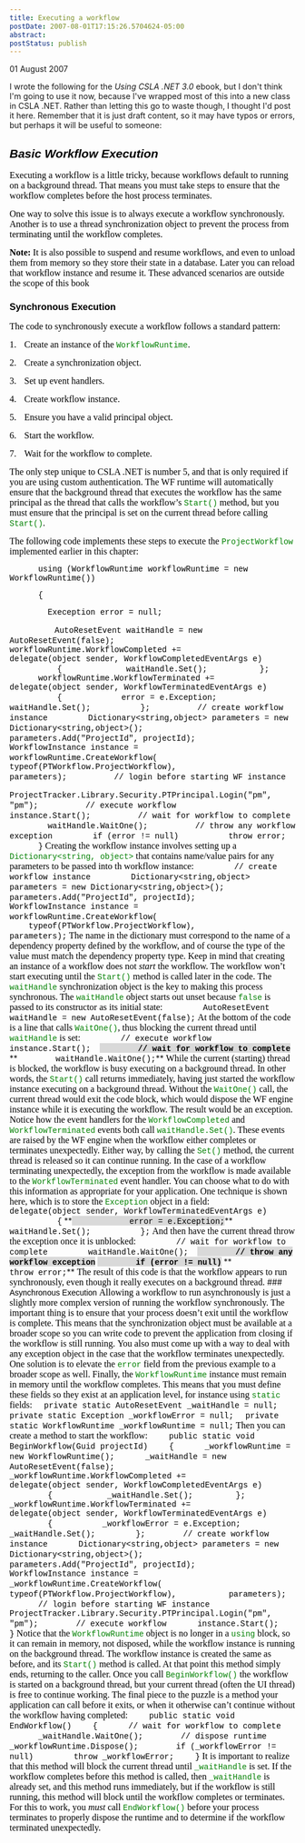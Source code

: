 ```yaml
---
title: Executing a workflow
postDate: 2007-08-01T17:15:26.5704624-05:00
abstract: 
postStatus: publish
---
```

01 August 2007

I wrote the following for the *Using CSLA .NET 3.0* ebook, but I don't think I'm going to use it now, because I've wrapped most of this into a new class in CSLA .NET. Rather than letting this go to waste though, I thought I'd post it here. Remember that it is just draft content, so it may have typos or errors, but perhaps it will be useful to someone:

## *<font face="Arial" color="#000000">Basic Workflow Execution</font>*

<font face="Times New Roman" color="#000000" size="3">Executing a workflow is a little tricky, because workflows default to running on a background thread. That means you must take steps to ensure that the workflow completes before the host process terminates.</font>

<font face="Times New Roman" color="#000000" size="3">One way to solve this issue is to always execute a workflow synchronously. Another is to use a thread synchronization object to prevent the process from terminating until the workflow completes.</font>


<font size="3"><font color="#000000"><font face="Times New Roman"><b style="mso-bidi-font-weight: normal">Note: </b>It is also possible to suspend and resume workflows, and even to unload them from memory so they store their state in a database. Later you can reload that workflow instance and resume it. These advanced scenarios are outside the scope of this book</font></font></font>


### <font face="Arial" color="#000000">Synchronous Execution</font>

<font face="Times New Roman" color="#000000" size="3">The code to synchronously execute a workflow follows a standard pattern:</font>

<font face="Times New Roman"><span style="mso-list: Ignore"><font color="#000000"><font size="3">1.</font><span style="FONT: 7pt 'Times New Roman'">&nbsp;&nbsp;&nbsp;&nbsp;&nbsp; </span></font></span><font color="#000000" size="3">Create an instance of the </font></font><font face="Courier New" color="#008000">WorkflowRuntime</font><font face="Times New Roman" color="#000000" size="3">.</font>

<font face="Times New Roman"><span style="mso-list: Ignore"><font color="#000000"><font size="3">2.</font><span style="FONT: 7pt 'Times New Roman'">&nbsp;&nbsp;&nbsp;&nbsp;&nbsp; </span></font></span><font color="#000000" size="3">Create a synchronization object.</font></font>

<font face="Times New Roman"><span style="mso-list: Ignore"><font color="#000000"><font size="3">3.</font><span style="FONT: 7pt 'Times New Roman'">&nbsp;&nbsp;&nbsp;&nbsp;&nbsp; </span></font></span><font color="#000000" size="3">Set up event handlers.</font></font>

<font face="Times New Roman"><span style="mso-list: Ignore"><font color="#000000"><font size="3">4.</font><span style="FONT: 7pt 'Times New Roman'">&nbsp;&nbsp;&nbsp;&nbsp;&nbsp; </span></font></span><font color="#000000" size="3">Create workflow instance.</font></font>

<font face="Times New Roman"><span style="mso-list: Ignore"><font color="#000000"><font size="3">5.</font><span style="FONT: 7pt 'Times New Roman'">&nbsp;&nbsp;&nbsp;&nbsp;&nbsp; </span></font></span><font color="#000000" size="3">Ensure you have a valid principal object.</font></font>

<font face="Times New Roman"><span style="mso-list: Ignore"><font color="#000000"><font size="3">6.</font><span style="FONT: 7pt 'Times New Roman'">&nbsp;&nbsp;&nbsp;&nbsp;&nbsp; </span></font></span><font color="#000000" size="3">Start the workflow.</font></font>

<font face="Times New Roman"><span style="mso-list: Ignore"><font color="#000000"><font size="3">7.</font><span style="FONT: 7pt 'Times New Roman'">&nbsp;&nbsp;&nbsp;&nbsp;&nbsp; </span></font></span><font color="#000000" size="3">Wait for the workflow to complete.</font></font>

<font face="Times New Roman" color="#000000" size="3">The only step unique to CSLA .NET is number 5, and that is only required if you are using custom authentication. The WF runtime will automatically ensure that the background thread that executes the workflow has the same principal as the thread that calls the workflow’s </font><font face="Courier New" color="#008000">Start()</font><font face="Times New Roman" color="#000000" size="3"> method, but you must ensure that the principal is set on the current thread before calling </font><font face="Courier New" color="#008000">Start()</font><font face="Times New Roman" color="#000000" size="3">.</font>

<font face="Times New Roman" color="#000000" size="3">The following code implements these steps to execute the </font><font face="Courier New" color="#008000">ProjectWorkflow</font><font face="Times New Roman" color="#000000" size="3"> implemented earlier in this chapter:</font>


<font color="#000000"><font face="Courier New"><span style="mso-spacerun: yes">&nbsp;&nbsp;&nbsp;&nbsp;&nbsp; </span>using (WorkflowRuntime workflowRuntime = new WorkflowRuntime())</font></font>


<font color="#000000"><font face="Courier New"><span style="mso-spacerun: yes">&nbsp;&nbsp;&nbsp;&nbsp;&nbsp; </span>{</font></font>

<font color="#000000"><font face="Courier New"><span style="mso-spacerun: yes">&nbsp;&nbsp;&nbsp;&nbsp;&nbsp;&nbsp;&nbsp; </span>Exeception error = null;</font></font>

<?xml:namespace prefix = o ns = "urn:schemas-microsoft-com:office:office" /><o:p><font face="Courier New" color="#000000">&nbsp;</font></o:p>

<font color="#000000"><font face="Courier New"><span style="mso-spacerun: yes">&nbsp;&nbsp;&nbsp;&nbsp;&nbsp;&nbsp;&nbsp; </span>AutoResetEvent waitHandle = new AutoResetEvent(false);</font></font>

<font color="#000000"><font face="Courier New"><span style="mso-spacerun: yes">&nbsp;&nbsp;&nbsp;&nbsp;&nbsp;&nbsp;&nbsp; </span>workflowRuntime.WorkflowCompleted += </font></font>

<font color="#000000"><font face="Courier New"><span style="mso-spacerun: yes">&nbsp;&nbsp;&nbsp;&nbsp;&nbsp;&nbsp;&nbsp;&nbsp;&nbsp; </span>delegate(object sender, WorkflowCompletedEventArgs e) </font></font>

<font color="#000000"><font face="Courier New"><span style="mso-spacerun: yes">&nbsp;&nbsp;&nbsp;&nbsp;&nbsp;&nbsp;&nbsp;&nbsp;&nbsp; </span>{</font></font>

<font color="#000000"><font face="Courier New"><span style="mso-spacerun: yes">&nbsp;&nbsp;&nbsp;&nbsp;&nbsp;&nbsp;&nbsp;&nbsp;&nbsp;&nbsp;&nbsp;&nbsp; </span>waitHandle.Set(); </font></font>

<font color="#000000"><font face="Courier New"><span style="mso-spacerun: yes">&nbsp;&nbsp;&nbsp;&nbsp;&nbsp;&nbsp;&nbsp;&nbsp;&nbsp; </span>};</font></font>

<font color="#000000"><font face="Courier New"><span style="mso-spacerun: yes">&nbsp; </span><span style="mso-spacerun: yes">&nbsp;&nbsp;&nbsp;&nbsp;&nbsp;&nbsp;</span>workflowRuntime.WorkflowTerminated += </font></font>

<font color="#000000"><font face="Courier New"><span style="mso-spacerun: yes">&nbsp;&nbsp;&nbsp;&nbsp;&nbsp;&nbsp;&nbsp;&nbsp;&nbsp; </span>delegate(object sender, WorkflowTerminatedEventArgs e)</font></font>

<font color="#000000"><font face="Courier New"><span style="mso-spacerun: yes">&nbsp;&nbsp;&nbsp;&nbsp;&nbsp;&nbsp;&nbsp;&nbsp;&nbsp; </span>{</font></font>

<font color="#000000"><font face="Courier New"><span style="mso-spacerun: yes">&nbsp;&nbsp;&nbsp;&nbsp;&nbsp;&nbsp;&nbsp;&nbsp;&nbsp;&nbsp;&nbsp; </span>error = e.Exception;</font></font>

<font color="#000000"><font face="Courier New"><span style="mso-spacerun: yes">&nbsp;&nbsp;&nbsp;&nbsp;&nbsp;&nbsp;&nbsp;&nbsp;&nbsp;&nbsp;&nbsp; </span>waitHandle.Set();</font></font>

<font color="#000000"><font face="Courier New"><span style="mso-spacerun: yes">&nbsp;&nbsp;&nbsp;&nbsp;&nbsp;&nbsp;&nbsp;&nbsp;&nbsp; </span>};</font></font>

<o:p><font face="Courier New" color="#000000">&nbsp;</font></o:p>

<font color="#000000"><font face="Courier New"><span style="mso-spacerun: yes">&nbsp;&nbsp;&nbsp;&nbsp;&nbsp;&nbsp;&nbsp; </span>// create workflow instance</font></font>

<font color="#000000"><font face="Courier New"><span style="mso-spacerun: yes">&nbsp;&nbsp;&nbsp;&nbsp;&nbsp;&nbsp;&nbsp; </span>Dictionary&lt;string,object&gt; parameters = new Dictionary&lt;string,object&gt;();</font></font>

<font color="#000000"><font face="Courier New"><span style="mso-spacerun: yes">&nbsp;&nbsp;&nbsp;&nbsp;&nbsp;&nbsp;&nbsp; </span>parameters.Add("ProjectId", projectId);</font></font>

<font color="#000000"><font face="Courier New"><span style="mso-spacerun: yes">&nbsp;&nbsp;&nbsp;&nbsp;&nbsp;&nbsp;&nbsp; </span>WorkflowInstance instance = </font></font>

<font color="#000000"><font face="Courier New"><span style="mso-spacerun: yes">&nbsp;&nbsp;&nbsp;&nbsp;&nbsp;&nbsp;&nbsp;&nbsp;&nbsp; </span>workflowRuntime.CreateWorkflow(</font></font>

<font color="#000000"><font face="Courier New"><span style="mso-spacerun: yes">&nbsp;&nbsp;&nbsp;&nbsp;&nbsp;&nbsp;&nbsp;&nbsp;&nbsp;&nbsp;&nbsp; </span>typeof(PTWorkflow.ProjectWorkflow), </font></font>

<font color="#000000"><font face="Courier New"><span style="mso-spacerun: yes">&nbsp;&nbsp;&nbsp;&nbsp;&nbsp;&nbsp;&nbsp;&nbsp;&nbsp;&nbsp;&nbsp; </span>parameters);</font></font>

<o:p><font face="Courier New" color="#000000">&nbsp;</font></o:p>

<font color="#000000"><font face="Courier New"><span style="mso-spacerun: yes">&nbsp;&nbsp;&nbsp;&nbsp;&nbsp;&nbsp;&nbsp; </span>// login before starting WF instance</font></font>

<font color="#000000"><font face="Courier New"><span style="mso-spacerun: yes">&nbsp;&nbsp;&nbsp;&nbsp;&nbsp;&nbsp;&nbsp; </span>ProjectTracker.Library.Security.PTPrincipal.Login("pm", "pm");</font></font>

<o:p><font face="Courier New" color="#000000">&nbsp;</font></o:p>

<font color="#000000"><font face="Courier New"><span style="mso-spacerun: yes">&nbsp;&nbsp;&nbsp;&nbsp;&nbsp;&nbsp;&nbsp; </span>// execute workflow</font></font>

<font color="#000000"><font face="Courier New"><span style="mso-spacerun: yes">&nbsp;&nbsp;&nbsp;&nbsp;&nbsp;&nbsp;&nbsp; </span>instance.Start();</font></font>

<o:p><font face="Courier New" color="#000000">&nbsp;</font></o:p>

<font color="#000000"><font face="Courier New"><span style="mso-spacerun: yes">&nbsp;&nbsp;&nbsp;&nbsp;&nbsp;&nbsp;&nbsp; </span>// wait for workflow to complete</font></font>

<font color="#000000"><font face="Courier New"><span style="mso-spacerun: yes">&nbsp;&nbsp;&nbsp;&nbsp;&nbsp;&nbsp;&nbsp; </span>waitHandle.WaitOne();</font></font>

<o:p><font face="Courier New" color="#000000">&nbsp;</font></o:p>

<font color="#000000"><font face="Courier New"><span style="mso-spacerun: yes">&nbsp;&nbsp;&nbsp;&nbsp;&nbsp;&nbsp; </span><span style="mso-spacerun: yes">&nbsp;</span>// throw any workflow exception</font></font>

<font color="#000000"><font face="Courier New"><span style="mso-spacerun: yes">&nbsp;&nbsp;&nbsp;&nbsp;&nbsp;&nbsp;&nbsp; </span>if (error != null)</font></font>

<font color="#000000"><font face="Courier New"><span style="mso-spacerun: yes">&nbsp;&nbsp;&nbsp;&nbsp;&nbsp;&nbsp;&nbsp;&nbsp;&nbsp; </span>throw error;</font></font>


<font color="#000000"><font face="Courier New"><span style="mso-spacerun: yes">&nbsp;&nbsp;&nbsp;&nbsp;&nbsp; </span>}</font></font>


<font face="Times New Roman" color="#000000" size="3">Creating the workflow instance involves setting up a </font><font face="Courier New" color="#008000">Dictionary&lt;string, object&gt;</font><font face="Times New Roman" color="#000000" size="3"> that contains name/value pairs for any parameters to be passed into th workflow instance:</font>


<font color="#000000"><font face="Courier New"><span style="mso-spacerun: yes">&nbsp;&nbsp;&nbsp;&nbsp;&nbsp;&nbsp;&nbsp; </span>// create workflow instance</font></font>


<font color="#000000"><font face="Courier New"><span style="mso-spacerun: yes">&nbsp;&nbsp;&nbsp;&nbsp;&nbsp;&nbsp;&nbsp; </span>Dictionary&lt;string,object&gt; parameters = new Dictionary&lt;string,object&gt;();</font></font>

<font color="#000000"><font face="Courier New"><span style="mso-spacerun: yes">&nbsp;&nbsp;&nbsp;&nbsp;&nbsp;&nbsp;&nbsp; </span>parameters.Add("ProjectId", projectId);</font></font>

<font color="#000000"><font face="Courier New"><span style="mso-spacerun: yes">&nbsp;&nbsp;&nbsp;&nbsp;&nbsp;&nbsp;&nbsp; </span>WorkflowInstance instance = </font></font>

<font color="#000000"><font face="Courier New"><span style="mso-spacerun: yes">&nbsp;&nbsp;&nbsp;&nbsp;&nbsp;&nbsp;&nbsp;&nbsp;&nbsp; </span>workflowRuntime.CreateWorkflow(</font></font>

<font color="#000000"><font face="Courier New"><span style="mso-spacerun: yes">&nbsp;&nbsp;&nbsp;&nbsp;&nbsp;&nbsp;&nbsp; </span><span style="mso-spacerun: yes">&nbsp;&nbsp;&nbsp;&nbsp;</span>typeof(PTWorkflow.ProjectWorkflow), </font></font>


<font color="#000000"><font face="Courier New"><span style="mso-spacerun: yes">&nbsp;&nbsp;&nbsp;&nbsp;&nbsp;&nbsp;&nbsp;&nbsp;&nbsp;&nbsp;&nbsp; </span>parameters);</font></font>


<font face="Times New Roman" color="#000000" size="3">The name in the dictionary must correspond to the name of a dependency property defined by the workflow, and of course the type of the value must match the dependency property type.</font>

<font face="Times New Roman" color="#000000" size="3">Keep in mind that creating an instance of a workflow does not <i style="mso-bidi-font-style: normal">start</i> the workflow. The workflow won’t start executing until the </font><font face="Courier New" color="#008000">Start()</font><font face="Times New Roman" color="#000000" size="3"> method is called later in the code.</font>

<font face="Times New Roman" color="#000000" size="3">The </font><font face="Courier New" color="#008000">waitHandle</font><font face="Times New Roman" color="#000000" size="3"> synchronization object is the key to making this process synchronous. The </font><font face="Courier New" color="#008000">waitHandle</font><font face="Times New Roman" color="#000000" size="3"> object starts out unset because </font><font face="Courier New" color="#008000">false</font><font face="Times New Roman" color="#000000" size="3"> is passed to its constructor as its initial state:</font>


<font color="#000000"><font face="Courier New"><span style="mso-spacerun: yes">&nbsp;&nbsp;&nbsp;&nbsp;&nbsp;&nbsp;&nbsp; </span>AutoResetEvent waitHandle = new AutoResetEvent(false);</font></font>


<font face="Times New Roman" color="#000000" size="3">At the bottom of the code is a line that calls </font><font face="Courier New" color="#008000">WaitOne()</font><font face="Times New Roman" color="#000000" size="3">, thus blocking the current thread until </font><font face="Courier New" color="#008000">waitHandle</font><font face="Times New Roman" color="#000000" size="3"> is set:</font>


<font color="#000000"><font face="Courier New"><span style="mso-spacerun: yes">&nbsp;&nbsp;&nbsp;&nbsp;&nbsp;&nbsp;&nbsp; </span>// execute workflow</font></font>


<font color="#000000"><font face="Courier New"><span style="mso-spacerun: yes">&nbsp;&nbsp;&nbsp;&nbsp;&nbsp;&nbsp;&nbsp; </span>instance.Start();</font></font>

<o:p><font face="Courier New" color="#000000">&nbsp;</font></o:p>

<font color="#000000"><font style="BACKGROUND-COLOR: #d9d9d9"><strong><font face="Courier New"><span style="mso-spacerun: yes">&nbsp;&nbsp;&nbsp;&nbsp;&nbsp;&nbsp;&nbsp; </span>// wait for workflow to complete</font></strong></font></font>


**<font color="#000000"><font face="Courier New"><span style="mso-spacerun: yes">&nbsp;&nbsp;&nbsp;&nbsp;&nbsp;&nbsp;&nbsp; </span>waitHandle.WaitOne();</font></font>**


<font face="Times New Roman" color="#000000" size="3">While the current (starting) thread is blocked, the workflow is busy executing on a background thread. In other words, the </font><font face="Courier New" color="#008000">Start()</font><font face="Times New Roman" color="#000000" size="3"> call returns immediately, having just started the workflow instance executing on a background thread. Without the </font><font face="Courier New" color="#008000">WaitOne()</font><font face="Times New Roman" color="#000000" size="3"> call, the current thread would exit the code block, which would dispose the WF engine instance while it is executing the workflow. The result would be an exception.</font>

<font face="Times New Roman" color="#000000" size="3">Notice how the event handlers for the </font><font face="Courier New" color="#008000">WorkflowCompleted</font><font face="Times New Roman" color="#000000" size="3"> and </font><font face="Courier New" color="#008000">WorkflowTerminated</font><font face="Times New Roman" color="#000000" size="3"> events both call </font><font face="Courier New" color="#008000">waitHandle.Set()</font><font face="Times New Roman" color="#000000" size="3">. These events are raised by the WF engine when the workflow either completes or terminates unexpectedly. Either way, by calling the </font><font face="Courier New" color="#008000">Set()</font><font face="Times New Roman" color="#000000" size="3"> method, the current thread is released so it can continue running.</font>

<font face="Times New Roman" color="#000000" size="3">In the case of a workflow terminating unexpectedly, the exception from the workflow is made available to the </font><font face="Courier New" color="#008000">WorkflowTerminated</font><font face="Times New Roman" color="#000000" size="3"> event handler. You can choose what to do with this information as appropriate for your application. One technique is shown here, which is to store the </font><font face="Courier New" color="#008000">Exception</font><font face="Times New Roman" color="#000000" size="3"> object in a field:</font>


<font color="#000000"><font face="Courier New"><span style="mso-spacerun: yes">&nbsp;&nbsp;&nbsp;&nbsp;&nbsp;&nbsp;&nbsp;&nbsp;&nbsp; </span>delegate(object sender, WorkflowTerminatedEventArgs e)</font></font>


<font color="#000000"><font face="Courier New"><span style="mso-spacerun: yes">&nbsp;&nbsp;&nbsp;&nbsp;&nbsp;&nbsp;&nbsp;&nbsp;&nbsp; </span>{</font></font>

**<font color="#000000"><font style="BACKGROUND-COLOR: #d9d9d9"><font face="Courier New"><span style="mso-spacerun: yes">&nbsp;&nbsp;&nbsp;&nbsp;&nbsp;&nbsp;&nbsp;&nbsp;&nbsp;&nbsp;&nbsp; </span>error = e.Exception;</font></font></font>**

<font color="#000000"><font face="Courier New"><span style="mso-spacerun: yes">&nbsp;&nbsp;&nbsp;&nbsp;&nbsp;&nbsp;&nbsp;&nbsp;&nbsp;&nbsp;&nbsp; </span>waitHandle.Set();</font></font>


<font color="#000000"><font face="Courier New"><span style="mso-spacerun: yes">&nbsp;&nbsp;&nbsp;&nbsp;&nbsp;&nbsp;&nbsp;&nbsp;&nbsp; </span>};</font></font>


<font face="Times New Roman" color="#000000" size="3">And then have the current thread throw the exception once it is unblocked:</font>


<font color="#000000"><font face="Courier New"><span style="mso-spacerun: yes">&nbsp;&nbsp;&nbsp;&nbsp;&nbsp;&nbsp;&nbsp; </span>// wait for workflow to complete</font></font>


<font color="#000000"><font face="Courier New"><span style="mso-spacerun: yes">&nbsp;&nbsp;&nbsp;&nbsp;&nbsp;&nbsp;&nbsp; </span>waitHandle.WaitOne();</font></font>

<o:p><font face="Courier New" color="#000000">&nbsp;</font></o:p>

<font color="#000000"><font style="BACKGROUND-COLOR: #d9d9d9"><strong><font face="Courier New"><span style="mso-spacerun: yes">&nbsp;&nbsp;&nbsp;&nbsp;&nbsp;&nbsp;&nbsp; </span>// throw any workflow exception</font></strong></font></font>

<font color="#000000"><font style="BACKGROUND-COLOR: #d9d9d9"><strong><font face="Courier New"><span style="mso-spacerun: yes">&nbsp;&nbsp;&nbsp;&nbsp; </span><span style="mso-spacerun: yes">&nbsp;&nbsp;&nbsp;</span>if (error != null)</font></strong></font></font>


**<font color="#000000"><font face="Courier New"><span style="mso-spacerun: yes">&nbsp;&nbsp;&nbsp;&nbsp;&nbsp;&nbsp;&nbsp;&nbsp;&nbsp; </span>throw error;</font></font>**


<font face="Times New Roman" color="#000000" size="3">The result of this code is that the workflow appears to run synchronously, even though it really executes on a background thread.</font>

### <font face="Arial" color="#000000">Asynchronous Execution</font>

<font face="Times New Roman" color="#000000" size="3">Allowing a workflow to run asynchronously is just a slightly more complex version of running the workflow synchronously. The important thing is to ensure that your process doesn’t exit until the workflow is complete. This means that the synchronization object must be available at a broader scope so you can write code to prevent the application from closing if the workflow is still running.</font>

<font face="Times New Roman" color="#000000" size="3">You also must come up with a way to deal with any exception object in the case that the workflow terminates unexpectedly. One solution is to elevate the </font><font face="Courier New" color="#008000">error</font><font face="Times New Roman" color="#000000" size="3"> field from the previous example to a broader scope as well.</font>

<font face="Times New Roman" color="#000000" size="3">Finally, the </font><font face="Courier New" color="#008000">WorkflowRuntime</font><font face="Times New Roman" color="#000000" size="3"> instance must remain in memory until the workflow completes.</font>

<font face="Times New Roman" color="#000000" size="3">This means that you must define these fields so they exist at an application level, for instance using </font><font face="Courier New" color="#008000">static</font><font face="Times New Roman" color="#000000" size="3"> fields:</font>


<font color="#000000"><font face="Courier New"><span style="mso-spacerun: yes">&nbsp; </span>private static AutoResetEvent _waitHandle = null;</font></font>


<font color="#000000"><font face="Courier New"><span style="mso-spacerun: yes">&nbsp; </span>private static Exception _workflowError = null;</font></font>


<font color="#000000"><font face="Courier New"><span style="mso-spacerun: yes">&nbsp; </span>private static WorkflowRuntime _workflowRuntime = null;</font></font>


<font face="Times New Roman" color="#000000" size="3">Then you can create a method to start the workflow:</font>


<font color="#000000"><font face="Courier New"><span style="mso-spacerun: yes">&nbsp;&nbsp;&nbsp; </span>public static void BeginWorkflow(Guid projectId)</font></font>


<font color="#000000"><font face="Courier New"><span style="mso-spacerun: yes">&nbsp;&nbsp;&nbsp; </span>{</font></font>

<font color="#000000"><font face="Courier New"><span style="mso-spacerun: yes">&nbsp;&nbsp;&nbsp;&nbsp;&nbsp; </span>_workflowRuntime = new WorkflowRuntime();</font></font>

<font color="#000000"><font face="Courier New"><span style="mso-spacerun: yes">&nbsp;&nbsp;&nbsp;&nbsp;&nbsp; </span>_waitHandle = new AutoResetEvent(false);</font></font>

<font color="#000000"><font face="Courier New"><span style="mso-spacerun: yes">&nbsp;&nbsp;&nbsp;&nbsp;&nbsp; </span>_workflowRuntime.WorkflowCompleted += </font></font>

<font color="#000000"><font face="Courier New"><span style="mso-spacerun: yes">&nbsp;&nbsp;&nbsp;&nbsp;&nbsp;&nbsp;&nbsp; </span>delegate(object sender, WorkflowCompletedEventArgs e) </font></font>

<font color="#000000"><font face="Courier New"><span style="mso-spacerun: yes">&nbsp;&nbsp;&nbsp;&nbsp;&nbsp;&nbsp;&nbsp; </span>{</font></font>

<font color="#000000"><font face="Courier New"><span style="mso-spacerun: yes">&nbsp;&nbsp;&nbsp;&nbsp;&nbsp;&nbsp;&nbsp;&nbsp;&nbsp;&nbsp; </span>_waitHandle.Set(); </font></font>

<font color="#000000"><font face="Courier New"><span style="mso-spacerun: yes">&nbsp;&nbsp; </span><span style="mso-spacerun: yes">&nbsp;&nbsp;&nbsp;&nbsp;&nbsp;</span>};</font></font>

<font color="#000000"><font face="Courier New"><span style="mso-spacerun: yes">&nbsp;&nbsp;&nbsp;&nbsp;&nbsp; </span>_workflowRuntime.WorkflowTerminated += </font></font>

<font color="#000000"><font face="Courier New"><span style="mso-spacerun: yes">&nbsp;&nbsp;&nbsp;&nbsp;&nbsp;&nbsp;&nbsp; </span>delegate(object sender, WorkflowTerminatedEventArgs e)</font></font>

<font color="#000000"><font face="Courier New"><span style="mso-spacerun: yes">&nbsp;&nbsp;&nbsp;&nbsp;&nbsp;&nbsp;&nbsp; </span>{</font></font>

<font color="#000000"><font face="Courier New"><span style="mso-spacerun: yes">&nbsp;&nbsp;&nbsp;&nbsp;&nbsp;&nbsp;&nbsp;&nbsp;&nbsp; </span>_workflowError = e.Exception;</font></font>

<font color="#000000"><font face="Courier New"><span style="mso-spacerun: yes">&nbsp;&nbsp;&nbsp;&nbsp;&nbsp;&nbsp;&nbsp;&nbsp;&nbsp; </span>_waitHandle.Set();</font></font>

<font color="#000000"><font face="Courier New"><span style="mso-spacerun: yes">&nbsp;&nbsp;&nbsp;&nbsp;&nbsp;&nbsp;&nbsp; </span>};</font></font>

<o:p><font face="Courier New" color="#000000">&nbsp;</font></o:p>

<font color="#000000"><font face="Courier New"><span style="mso-spacerun: yes">&nbsp;&nbsp;&nbsp;&nbsp;&nbsp; </span>// create workflow instance</font></font>

<font color="#000000"><font face="Courier New"><span style="mso-spacerun: yes">&nbsp;&nbsp;&nbsp;&nbsp;&nbsp; </span>Dictionary&lt;string,object&gt; parameters = new Dictionary&lt;string,object&gt;();</font></font>

<font color="#000000"><font face="Courier New"><span style="mso-spacerun: yes">&nbsp;&nbsp;&nbsp;&nbsp;&nbsp; </span>parameters.Add("ProjectId", projectId);</font></font>

<font color="#000000"><font face="Courier New"><span style="mso-spacerun: yes">&nbsp;&nbsp;&nbsp;&nbsp;&nbsp; </span>WorkflowInstance instance = </font></font>

<font color="#000000"><font face="Courier New"><span style="mso-spacerun: yes">&nbsp;&nbsp;&nbsp;&nbsp;&nbsp;&nbsp;&nbsp; </span>_workflowRuntime.CreateWorkflow(</font></font>

<font color="#000000"><font face="Courier New"><span style="mso-spacerun: yes">&nbsp;&nbsp;&nbsp;&nbsp;&nbsp;&nbsp;&nbsp;&nbsp;&nbsp; </span>typeof(PTWorkflow.ProjectWorkflow), </font></font>

<font color="#000000"><font face="Courier New"><span style="mso-spacerun: yes">&nbsp;&nbsp;&nbsp;&nbsp;&nbsp;&nbsp;&nbsp;&nbsp;&nbsp; </span>parameters);</font></font>

<o:p><font face="Courier New" color="#000000">&nbsp;</font></o:p>

<font color="#000000"><font face="Courier New"><span style="mso-spacerun: yes">&nbsp;&nbsp;&nbsp;&nbsp;&nbsp; </span>// login before starting WF instance</font></font>

<font color="#000000"><font face="Courier New"><span style="mso-spacerun: yes">&nbsp;&nbsp;&nbsp;&nbsp;&nbsp; </span>ProjectTracker.Library.Security.PTPrincipal.Login("pm", "pm");</font></font>

<o:p><font face="Courier New" color="#000000">&nbsp;</font></o:p>

<font color="#000000"><font face="Courier New"><span style="mso-spacerun: yes">&nbsp;&nbsp;&nbsp;&nbsp;&nbsp; </span>// execute workflow</font></font>

<font color="#000000"><font face="Courier New"><span style="mso-spacerun: yes">&nbsp;&nbsp;&nbsp;&nbsp;&nbsp; </span>instance.Start();</font></font>


<font color="#000000"><font face="Courier New"><span style="mso-spacerun: yes">&nbsp;&nbsp;&nbsp; </span>}</font></font>


<font face="Times New Roman" color="#000000" size="3">Notice that the </font><font face="Courier New" color="#008000">WorkflowRuntime</font><font face="Times New Roman" color="#000000" size="3"> object is no longer in a </font><font face="Courier New" color="#008000">using</font><font face="Times New Roman" color="#000000" size="3"> block, so it can remain in memory, not disposed, while the workflow instance is running on the background thread.</font>

<font face="Times New Roman" color="#000000" size="3">The workflow instance is created the same as before, and its </font><font face="Courier New" color="#008000">Start()</font><font face="Times New Roman" color="#000000" size="3"> method is called. At that point this method simply ends, returning to the caller.</font>

<font face="Times New Roman" color="#000000" size="3">Once you call </font><font face="Courier New" color="#008000">BeginWorkflow()</font><font face="Times New Roman" color="#000000" size="3"> the workflow is started on a background thread, but your current thread (often the UI thread) is free to continue working.</font>

<font face="Times New Roman" color="#000000" size="3">The final piece to the puzzle is a method your application can call before it exits, or when it otherwise can’t continue without the workflow having completed:</font>


<font color="#000000"><font face="Courier New"><span style="mso-spacerun: yes">&nbsp;&nbsp;&nbsp; </span>public static void EndWorkflow()</font></font>


<font color="#000000"><font face="Courier New"><span style="mso-spacerun: yes">&nbsp;&nbsp;&nbsp; </span>{</font></font>

<font color="#000000"><font face="Courier New"><span style="mso-spacerun: yes">&nbsp;&nbsp;&nbsp;&nbsp;&nbsp; </span>// wait for workflow to complete</font></font>

<font color="#000000"><font face="Courier New"><span style="mso-spacerun: yes">&nbsp;&nbsp;&nbsp;&nbsp;&nbsp; </span>_waitHandle.WaitOne();</font></font>

<o:p><font face="Courier New" color="#000000">&nbsp;</font></o:p>

<font color="#000000"><font face="Courier New"><span style="mso-spacerun: yes">&nbsp;&nbsp;&nbsp;&nbsp;&nbsp; </span>// dispose runtime</font></font>

<font color="#000000"><font face="Courier New"><span style="mso-spacerun: yes">&nbsp;&nbsp;&nbsp;&nbsp;&nbsp; </span>_workflowRuntime.Dispose();</font></font>

<o:p><font face="Courier New" color="#000000">&nbsp;</font></o:p>

<font color="#000000"><font face="Courier New"><span style="mso-spacerun: yes">&nbsp;&nbsp;&nbsp;&nbsp;&nbsp; </span>if (_workflowError != null)</font></font>

<font color="#000000"><font face="Courier New"><span style="mso-spacerun: yes">&nbsp;&nbsp;&nbsp;&nbsp;&nbsp;&nbsp; </span><span style="mso-spacerun: yes">&nbsp;</span>throw _workflowError;</font></font>


<font color="#000000"><font face="Courier New"><span style="mso-spacerun: yes">&nbsp;&nbsp;&nbsp; </span>}</font></font>


<font face="Times New Roman" color="#000000" size="3">It is important to realize that this method will block the current thread until </font><font face="Courier New" color="#008000">_waitHandle</font><font face="Times New Roman" color="#000000" size="3"> is set. If the workflow completes before this method is called, then </font><font face="Courier New" color="#008000">_waitHandle</font><font face="Times New Roman" color="#000000" size="3"> is already set, and this method runs immediately, but if the workflow is still running, this method will block until the workflow completes or terminates.</font>

<font face="Times New Roman" color="#000000" size="3">For this to work, you <i style="mso-bidi-font-style: normal">must</i> call </font><font face="Courier New" color="#008000">EndWorkflow()</font><font face="Times New Roman" color="#000000" size="3"> before your process terminates to properly dispose the runtime and to determine if the workflow terminated unexpectedly.</font>


